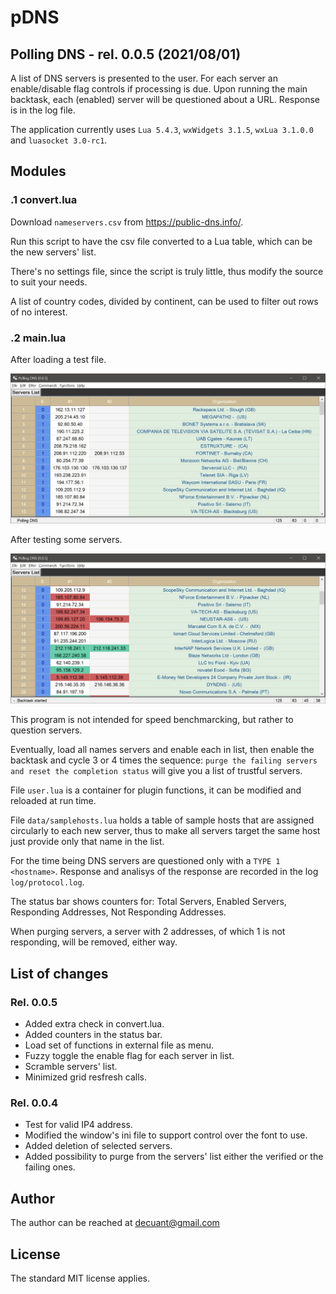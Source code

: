 #  **pDNS**

## Polling DNS - rel. 0.0.5 (2021/08/01)

A list of DNS servers is presented to the user. For each server an enable/disable flag controls if processing is due.
Upon running the main backtask, each (enabled) server will be questioned about a URL. Response is in the log file.

The application currently uses ```Lua 5.4.3```, ```wxWidgets 3.1.5```, ```wxLua 3.1.0.0``` and ```luasocket 3.0-rc1```.

## Modules


### .1 **convert.lua**

Download ```nameservers.csv``` from https://public-dns.info/.

Run this script to have the csv file converted to a Lua table, which can be the new servers' list.

There's no settings file, since the script is truly little, thus modify the source to suit your needs.

A list of country codes, divided by continent, can be used to filter out rows of no interest.


### .2 **main.lua**

After loading a test file.

![Main dialog inactive](/docs/Main_Dialog1.png)

After testing some servers.

![Main dialog active](/docs/Main_Dialog2.png)

This program is not intended for speed benchmarcking, but rather to question servers.

Eventually, load all names servers and enable each in list, then enable the backtask and cycle 3 or 4 times the sequence:
``purge the failing servers and reset the completion status`` will give you a list of trustful servers.

File ``user.lua`` is a container for plugin functions, it can be modified and reloaded at run time.

File ``data/samplehosts.lua`` holds a table of sample hosts that are assigned circularly to each new server, thus to make all servers target the same host just provide only that name in the list.

For the time being DNS servers are questioned only with a ``TYPE 1 <hostname>``. Response and analisys of the response are recorded in the log ``log/protocol.log``.

The status bar shows counters for: Total Servers, Enabled Servers, Responding Addresses, Not Responding Addresses.

When purging servers, a server with 2 addresses, of which 1 is not responding, will be removed, either way.


## List of changes

### Rel. 0.0.5

- Added extra check in convert.lua.
- Added counters in the status bar.
- Load set of functions in external file as menu.
- Fuzzy toggle the enable flag for each server in list.
- Scramble servers' list.
- Minimized grid resfresh calls.

### Rel. 0.0.4

- Test for valid IP4 address.
- Modified the window's ini file to support control over the font to use.
- Added deletion of selected servers.
- Added possibility to purge from the servers' list either the verified or the failing ones.


## Author

The author can be reached at decuant@gmail.com


## License

The standard MIT license applies.


